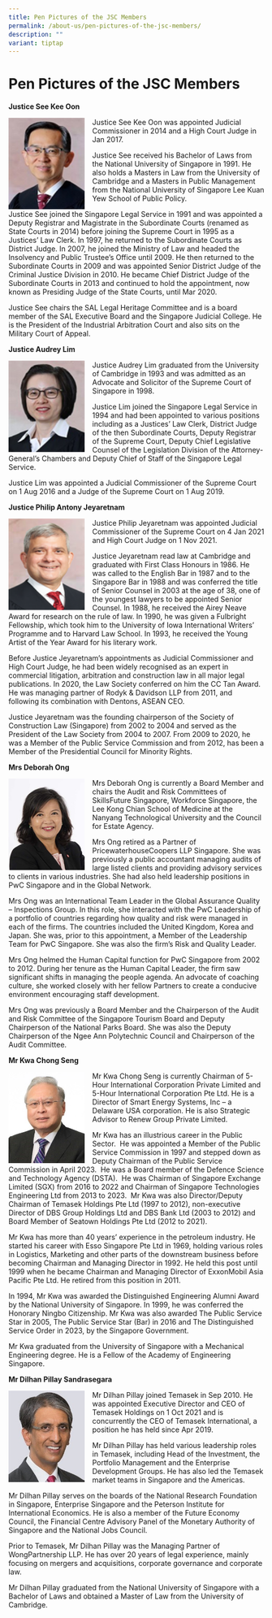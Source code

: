 ```yaml
---
title: Pen Pictures of the JSC Members
permalink: /about-us/pen-pictures-of-the-jsc-members/
description: ""
variant: tiptap
---
```

<h1>Pen Pictures of the JSC Members</h1>
<p><strong>Justice See Kee Oon</strong>
</p>
<div class="isomer-image-wrapper">
<img style="width:150px;
            height:180px;
						float: left;
						margin-right:15px;" height="auto" width="100%" src="/images/pen%20pictures/justice%20see%20kee%20oon.png">
</div>
<p>Justice See Kee Oon was appointed Judicial Commissioner in 2014 and a
High Court Judge in Jan 2017.</p>
<p>Justice See received his Bachelor of Laws from the National University
of Singapore in 1991. He also holds a Masters in Law from the University
of Cambridge and a Masters in Public Management from the National University
of Singapore Lee Kuan Yew School of Public Policy.</p>
<p>Justice See joined the Singapore Legal Service in 1991 and was appointed
a Deputy Registrar and Magistrate in the Subordinate Courts (renamed as
State Courts in 2014) before joining the Supreme Court in 1995 as a Justices’
Law Clerk. In 1997, he returned to the Subordinate Courts as District Judge.
In 2007, he joined the Ministry of Law and headed the Insolvency and Public
Trustee’s Office until 2009. He then returned to the Subordinate Courts
in 2009 and was appointed Senior District Judge of the Criminal Justice
Division in 2010. He became Chief District Judge of the Subordinate Courts
in 2013 and continued to hold the appointment, now known as Presiding Judge
of the State Courts, until Mar 2020.</p>
<p>Justice See chairs the SAL Legal Heritage Committee and is a board member
of the SAL Executive Board and the Singapore Judicial College. He is the
President of the Industrial Arbitration Court and also sits on the Military
Court of Appeal.</p>
<p><strong>Justice Audrey Lim</strong>
</p>
<div class="isomer-image-wrapper">
<img style="width: 150px;
						height: 180px;
						float: left; 
						margin-right: 15px;" height="auto" width="100%" src="/images/pen%20pictures/justice%20audrey%20lim.png">
</div>
<p>Justice Audrey Lim graduated from the University of Cambridge in 1993
and was admitted as an Advocate and Solicitor of the Supreme Court of Singapore
in 1998.</p>
<p>Justice Lim joined the Singapore Legal Service in 1994 and had been appointed
to various positions including as a Justices’ Law Clerk, District Judge
of the then Subordinate Courts, Deputy Registrar of the Supreme Court,
Deputy Chief Legislative Counsel of the Legislation Division of the Attorney-General’s
Chambers and Deputy Chief of Staff of the Singapore Legal Service.</p>
<p>Justice Lim was appointed a Judicial Commissioner of the Supreme Court
on 1 Aug 2016 and a Judge of the Supreme Court on 1 Aug 2019.</p>
<p><strong>Justice Philip Antony Jeyaretnam</strong>
</p>
<div class="isomer-image-wrapper">
<img style="width: 150px;
height: 180px;
float:left; 
margin-right: 15px;" height="auto" width="100%" src="/images/pen%20pictures/justice%20philip%20antony%20jeyaretnam.png">
</div>
<p>Justice Philip Jeyaretnam was appointed Judicial Commissioner of the Supreme
Court on 4 Jan 2021 and High Court Judge on 1 Nov 2021.</p>
<p>Justice Jeyaretnam read law at Cambridge and graduated with First Class
Honours in 1986. He was called to the English Bar in 1987 and to the Singapore
Bar in 1988 and was conferred the title of Senior Counsel in 2003 at the
age of 38, one of the youngest lawyers to be appointed Senior Counsel.
In 1988, he received the Airey Neave Award for research on the rule of
law. In 1990, he was given a Fulbright Fellowship, which took him to the
University of Iowa International Writers’ Programme and to Harvard Law
School. In 1993, he received the Young Artist of the Year Award for his
literary work.</p>
<p>Before Justice Jeyaretnam’s appointments as Judicial Commissioner and
High Court Judge, he had been widely recognised as an expert in commercial
litigation, arbitration and construction law in all major legal publications.
In 2020, the Law Society conferred on him the CC Tan Award. He was managing
partner of Rodyk &amp; Davidson LLP from 2011, and following its combination
with Dentons, ASEAN CEO.</p>
<p>Justice Jeyaretnam was the founding chairperson of the Society of Construction
Law (Singapore) from 2002 to 2004 and served as the President of the Law
Society from 2004 to 2007. From 2009 to 2020, he was a Member of the Public
Service Commission and from 2012, has been a Member of the Presidential
Council for Minority Rights.</p>
<p><strong>Mrs Deborah Ong</strong>
</p>
<div class="isomer-image-wrapper">
<img style="width:150px;
            height:180px;
						float: left;
						margin-right:15px;" height="auto" width="100%" src="/images/pen%20pictures/mrs%20deborah%20ong.jpg">
</div>
<p>Mrs Deborah Ong is currently a Board Member and chairs the Audit and Risk
Committees of SkillsFuture Singapore, Workforce Singapore, the Lee Kong
Chian School of Medicine at the Nanyang Technological University and the
Council for Estate Agency.</p>
<p>Mrs Ong retired as a Partner of PricewaterhouseCoopers LLP Singapore.
She was previously a public accountant managing audits of large listed
clients and providing advisory services to clients in various industries.
She had also held leadership positions in PwC Singapore and in the Global
Network.</p>
<p>Mrs Ong was an International Team Leader in the Global Assurance Quality
– Inspections Group. In this role, she interacted with the PwC Leadership
of a portfolio of countries regarding how quality and risk were managed
in each of the firms. The countries included the United Kingdom, Korea
and Japan. She was, prior to this appointment, a Member of the Leadership
Team for PwC Singapore. She was also the firm’s Risk and Quality Leader.</p>
<p>Mrs Ong helmed the Human Capital function for PwC Singapore from 2002
to 2012. During her tenure as the Human Capital Leader, the firm saw significant
shifts in managing the people agenda. An advocate of coaching culture,
she worked closely with her fellow Partners to create a conducive environment
encouraging staff development.</p>
<p>Mrs Ong was previously a Board Member and the Chairperson of the Audit
and Risk Committee of the Singapore Tourism Board and Deputy Chairperson
of the National Parks Board. She was also the Deputy Chairperson of the
Ngee Ann Polytechnic Council and Chairperson of the Audit Committee.</p>
<p><strong>Mr Kwa Chong Seng</strong>
</p>
<div class="isomer-image-wrapper">
<img style="width:150px;
            height:180px;
						float: left;
						margin-right:15px;" height="auto" width="100%" src="/images/pen%20pictures/mr%20kwa%20chong%20seng.jpg">
</div>
<p>Mr Kwa Chong Seng is currently Chairman of 5-Hour International Corporation
Private Limited and 5-Hour International Corporation Pte Ltd. He is a Director
of Smart Energy Systems, Inc – a Delaware USA corporation. He is also Strategic
Advisor to Renew Group Private Limited.</p>
<p>Mr Kwa has an illustrious career in the Public Sector. &nbsp;He was appointed
a Member of the Public Service Commission in 1997 and stepped down as Deputy
Chairman of the Public Service Commission in April 2023. &nbsp;He was a
Board member of the Defence Science and Technology Agency (DSTA).&nbsp;
He was Chairman of Singapore Exchange Limited (SGX) from 2016 to 2022 and
Chairman of Singapore Technologies Engineering Ltd from 2013 to 2023. &nbsp;Mr
Kwa was also Director/Deputy Chairman of Temasek Holdings Pte Ltd (1997
to 2012), non-executive Director of DBS Group Holdings Ltd and DBS Bank
Ltd (2003 to 2012) and Board Member of Seatown Holdings Pte Ltd (2012 to
2021).</p>
<p>Mr Kwa has more than 40 years’ experience in the petroleum industry. He
started his career with Esso Singapore Pte Ltd in 1969, holding various
roles in Logistics, Marketing and other parts of the downstream business
before becoming Chairman and Managing Director in 1992. He held this post
until 1999 when he became Chairman and Managing Director of ExxonMobil
Asia Pacific Pte Ltd. He retired from this position in 2011.</p>
<p>In 1994, Mr Kwa was awarded the Distinguished Engineering Alumni Award
by the National University of Singapore. In 1999, he was conferred the
Honorary Ningbo Citizenship. Mr Kwa was also awarded The Public Service
Star in 2005, The Public Service Star (Bar) in 2016 and The Distinguished
Service Order in 2023, by the Singapore Government.</p>
<p>Mr Kwa graduated from the University of Singapore with a Mechanical Engineering
degree. He is a Fellow of the Academy of Engineering Singapore.</p>
<p><strong>Mr Dilhan Pillay Sandrasegara</strong>
</p>
<div class="isomer-image-wrapper">
<img style="width:150px;
            height:180px;
						float: left;
						margin-right:15px;" height="auto" width="100%" src="/images/pen%20pictures/mr%20dilhan%20pillay.jpg">
</div>
<p>Mr Dilhan Pillay joined Temasek in Sep 2010. He was appointed Executive
Director and CEO of Temasek Holdings on 1 Oct 2021 and is concurrently
the CEO of Temasek International, a position he has held since Apr 2019.</p>
<p>Mr Dilhan Pillay has held various leadership roles in Temasek, including
Head of the Investment, the Portfolio Management and the Enterprise Development
Groups. He has also led the Temasek market teams in Singapore and the Americas.</p>
<p>Mr Dilhan Pillay serves on the boards of the National Research Foundation
in Singapore, Enterprise Singapore and the Peterson Institute for International
Economics. He is also a member of the Future Economy Council, the Financial
Centre Advisory Panel of the Monetary Authority of Singapore and the National
Jobs Council.</p>
<p>Prior to Temasek, Mr Dilhan Pillay was the Managing Partner of WongPartnership
LLP. He has over 20 years of legal experience, mainly focusing on mergers
and acquisitions, corporate governance and corporate law.</p>
<p>Mr Dilhan Pillay graduated from the National University of Singapore with
a Bachelor of Laws and obtained a Master of Law from the University of
Cambridge.</p>